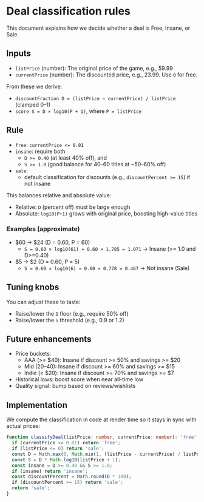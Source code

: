 # Deal classification rules

This document explains how we decide whether a deal is Free, Insane, or Sale.

## Inputs
- `listPrice` (number): The original price of the game, e.g., 59.99
- `currentPrice` (number): The discounted price, e.g., 23.99. Use `0` for free.

From these we derive:
- `discountFraction D = (listPrice − currentPrice) / listPrice` (clamped 0–1)
- `score S = D × log10(P + 1)`, where `P = listPrice`

## Rule
- `free`: `currentPrice <= 0.01`
- `insane`: require both
  - `D >= 0.40` (at least 40% off), and
  - `S >= 1.0` (good balance for $40–$60 titles at ~50–60% off)
- `sale`:
  - default classification for discounts (e.g., `discountPercent >= 15`) if not insane

This balances relative and absolute value:
- Relative: `D` (percent off) must be large enough
- Absolute: `log10(P+1)` grows with original price, boosting high-value titles

### Examples (approximate)
- $60 → $24 (D = 0.60, P = 60)
  - `S = 0.60 × log10(61) ≈ 0.60 × 1.785 = 1.071` → Insane (>= 1.0 and D>=0.40)
- $5 → $2 (D = 0.60, P = 5)
  - `S = 0.60 × log10(6) ≈ 0.60 × 0.778 = 0.467` → Not insane (Sale)

## Tuning knobs
You can adjust these to taste:
- Raise/lower the `D` floor (e.g., require 50% off)
- Raise/lower the `S` threshold (e.g., 0.9 or 1.2)

## Future enhancements
- Price buckets:
  - AAA (>= $40): Insane if discount >= 50% and savings >= $20
  - Mid ($20–$40): Insane if discount >= 60% and savings >= $15
  - Indie (< $20): Insane if discount >= 70% and savings >= $7
- Historical lows: boost score when near all-time low
- Quality signal: bump based on reviews/wishlists

## Implementation
We compute the classification in code at render time so it stays in sync with actual prices:

```ts
function classifyDeal(listPrice: number, currentPrice: number): 'free' | 'insane' | 'sale' {
  if (currentPrice <= 0.01) return 'free';
  if (listPrice <= 0) return 'sale';
  const D = Math.max(0, Math.min(1, (listPrice - currentPrice) / listPrice));
  const S = D * Math.log10(listPrice + 1);
  const insane = D >= 0.40 && S >= 1.0;
  if (insane) return 'insane';
  const discountPercent = Math.round(D * 100);
  if (discountPercent >= 15) return 'sale';
  return 'sale';
}
```
